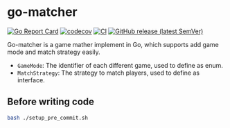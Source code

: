 # go-matcher

[![Go Report Card](https://goreportcard.com/badge/github.com/hedon954/go-matcher)](https://goreportcard.com/report/github.com/hedon954/go-matcher)
[![codecov](https://codecov.io/github/hedon954/go-matcher/graph/badge.svg?token=FEW1EL1FKG)](https://codecov.io/github/hedon954/go-matcher)
[![CI](https://github.com/hedon954/go-matcher/workflows/build/badge.svg)](https://github.com/hedon954/go-matcher/actions)
[![GitHub release (latest SemVer)](https://img.shields.io/github/v/release/hedon954/go-matcher?sort=semver)](https://github.com/hedon954/go-matcher/releases)

Go-matcher is a game mather implement in Go, which supports add game mode and match strategy easily.

- `GameMode`: The identifier of each different game, used to define as enum.
- `MatchStrategy`: The strategy to match players, used to define as interface.


## Before writing code

```bash
bash ./setup_pre_commit.sh
```
